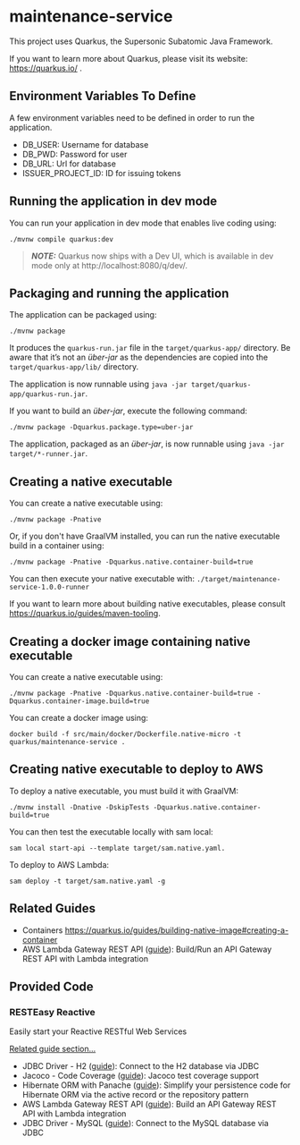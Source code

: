 # maintenance-service

This project uses Quarkus, the Supersonic Subatomic Java Framework.

If you want to learn more about Quarkus, please visit its website: https://quarkus.io/ .

## Environment Variables To Define
A few environment variables need to be defined in order to run the application.
- DB_USER: Username for database
- DB_PWD: Password for user
- DB_URL: Url for database
- ISSUER_PROJECT_ID: ID for issuing tokens

## Running the application in dev mode

You can run your application in dev mode that enables live coding using:
```shell script
./mvnw compile quarkus:dev
```

> **_NOTE:_**  Quarkus now ships with a Dev UI, which is available in dev mode only at http://localhost:8080/q/dev/.

## Packaging and running the application

The application can be packaged using:
```shell script
./mvnw package
```
It produces the `quarkus-run.jar` file in the `target/quarkus-app/` directory.
Be aware that it’s not an _über-jar_ as the dependencies are copied into the `target/quarkus-app/lib/` directory.

The application is now runnable using `java -jar target/quarkus-app/quarkus-run.jar`.

If you want to build an _über-jar_, execute the following command:
```shell script
./mvnw package -Dquarkus.package.type=uber-jar
```

The application, packaged as an _über-jar_, is now runnable using `java -jar target/*-runner.jar`.

## Creating a native executable

You can create a native executable using: 
```shell script
./mvnw package -Pnative
```

Or, if you don't have GraalVM installed, you can run the native executable build in a container using: 
```shell script
./mvnw package -Pnative -Dquarkus.native.container-build=true
```

You can then execute your native executable with: `./target/maintenance-service-1.0.0-runner`

If you want to learn more about building native executables, please consult https://quarkus.io/guides/maven-tooling.

## Creating a docker image containing native executable

You can create a native executable using:
```shell script
./mvnw package -Pnative -Dquarkus.native.container-build=true -Dquarkus.container-image.build=true
```

You can create a docker image using:
```shell script
docker build -f src/main/docker/Dockerfile.native-micro -t quarkus/maintenance-service .
```

## Creating native executable to deploy to AWS

To deploy a native executable, you must build it with GraalVM:
```shell script
./mvnw install -Dnative -DskipTests -Dquarkus.native.container-build=true
```

You can then test the executable locally with sam local:
```shell script
sam local start-api --template target/sam.native.yaml.
```

To deploy to AWS Lambda:
```shell script
sam deploy -t target/sam.native.yaml -g
```

## Related Guides
- Containers https://quarkus.io/guides/building-native-image#creating-a-container
- AWS Lambda Gateway REST API ([guide](https://quarkus.io/guides/amazon-lambda-http)): Build/Run an API Gateway REST API with Lambda integration

## Provided Code

### RESTEasy Reactive

Easily start your Reactive RESTful Web Services

[Related guide section...](https://quarkus.io/guides/getting-started-reactive#reactive-jax-rs-resources)
- JDBC Driver - H2 ([guide](https://quarkus.io/guides/datasource)): Connect to the H2 database via JDBC
- Jacoco - Code Coverage ([guide](https://quarkus.io/guides/tests-with-coverage)): Jacoco test coverage support
- Hibernate ORM with Panache ([guide](https://quarkus.io/guides/hibernate-orm-panache)): Simplify your persistence code for Hibernate ORM via the active record or the repository pattern
- AWS Lambda Gateway REST API ([guide](https://quarkus.io/guides/amazon-lambda-http)): Build an API Gateway REST API with Lambda integration
- JDBC Driver - MySQL ([guide](https://quarkus.io/guides/datasource)): Connect to the MySQL database via JDBC
